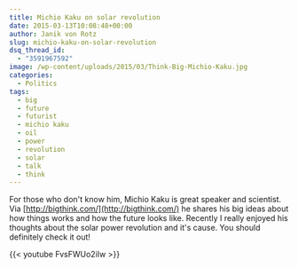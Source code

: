 ```yaml
---
title: Michio Kaku on solar revolution
date: 2015-03-13T10:08:48+00:00
author: Janik von Rotz
slug: michio-kaku-on-solar-revolution
dsq_thread_id:
  - "3591967592"
image: /wp-content/uploads/2015/03/Think-Big-Michio-Kaku.jpg
categories:
  - Politics
tags:
  - big
  - future
  - futurist
  - michio kaku
  - oil
  - power
  - revolution
  - solar
  - talk
  - think
---
```

For those who don't know him, Michio Kaku is great speaker and scientist. Via [http://bigthink.com/](http://bigthink.com/) he shares his big ideas about how things works and how the future looks like. Recently I really enjoyed his thoughts about the solar power revolution and it's cause. You should definitely check it out!

{{< youtube FvsFWUo2iIw >}}